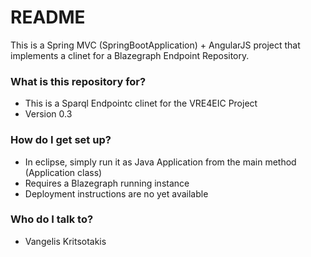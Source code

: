 # README #

This is a Spring MVC (SpringBootApplication) + AngularJS project that implements a clinet for a Blazegraph Endpoint Repository.

### What is this repository for? ###

* This is a Sparql Endpointc clinet for the VRE4EIC Project
* Version 0.3

### How do I get set up? ###

* In eclipse, simply run it as Java Application from the main method (Application class)
* Requires a Blazegraph running instance 
* Deployment instructions are no yet available

### Who do I talk to? ###

* Vangelis Kritsotakis